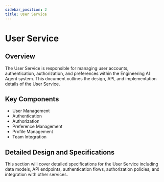 ```yaml
---
sidebar_position: 2
title: User Service
---
```


# User Service

## Overview

The User Service is responsible for managing user accounts, authentication, authorization, and preferences within the Engineering AI Agent system. This document outlines the design, API, and implementation details of the User Service.

## Key Components

- User Management
- Authentication
- Authorization
- Preference Management
- Profile Management
- Team Integration

## Detailed Design and Specifications

This section will cover detailed specifications for the User Service including data models, API endpoints, authentication flows, authorization policies, and integration with other services.
